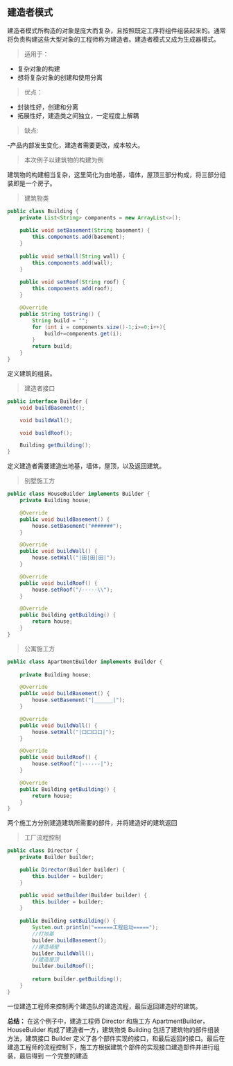 ## 建造者模式
建造者模式所构造的对象是庞大而复杂，且按照既定工序将组件组装起来的。通常将负责构建这些大型对象的工程师称为建造者。建造者模式又成为生成器模式。

>适用于：

- 复杂对象的构建
- 想将复杂对象的创建和使用分离

> 优点：

- 封装性好，创建和分离
- 拓展性好，建造类之间独立，一定程度上解耦

> 缺点:

-产品内部发生变化，建造者需要更改，成本较大。
> 本次例子以建筑物的构建为例

建筑物的构建相当复杂，这里简化为由地基，墙体，屋顶三部分构成，将三部分组装即是一个房子。

>建筑物类
```java
public class Building {
    private List<String> components = new ArrayList<>();
    
    public void setBasement(String basement) {
        this.components.add(basement);
    }
    
    public void setWall(String wall) {
        this.components.add(wall);
    }
    
    public void setRoof(String roof) {
        this.components.add(roof);
    }

    @Override
    public String toString() {
        String build = "";
        for (int i = components.size()-1;i>=0;i++){
            build+=components.get(i);
        }
        return build;
    }
}
```
定义建筑的组装。
>建造者接口
```java
public interface Builder {
    void buildBasement();

    void buildWall();

    void buildRoof();

    Building getBuilding();
}
```
定义建造者需要建造出地基，墙体，屋顶，以及返回建筑。
>别墅施工方
```java
public class HouseBuilder implements Builder {
    private Building house;

    @Override
    public void buildBasement() {
        house.setBasement("#######");
    }

    @Override
    public void buildWall() {
        house.setWall("|田|田|田|");
    }

    @Override
    public void buildRoof() {
        house.setRoof("/-----\\");
    }

    @Override
    public Building getBuilding() {
        return house;
    }
}
```
>公寓施工方
```java
public class ApartmentBuilder implements Builder {
    
    private Building house;

    @Override
    public void buildBasement() {
        house.setBasement("|______|");
    }

    @Override
    public void buildWall() {
        house.setWall("|口口口口|");
    }

    @Override
    public void buildRoof() {
        house.setRoof("|------|");
    }

    @Override
    public Building getBuilding() {
        return house;
    }
}
```
两个施工方分别建造建筑所需要的部件，并将建造好的建筑返回
>工厂流程控制
```java
public class Director {
    private Builder builder;

    public Director(Builder builder) {
        this.builder = builder;
    }

    public void setBuilder(Builder builder) {
        this.builder = builder;
    }
    
    public Building setBuilding() {
        System.out.println("======工程启动=====");
        //打地基
        builder.buildBasement();
        //建造墙壁
        builder.buildWall();
        //建造屋顶
        builder.buildRoof();
        
        return builder.getBuilding();
    }
}
```
一位建造工程师来控制两个建造队的建造流程，最后返回建造好的建筑。

**总结：** 在这个例子中，建造工程师 Director 和施工方 ApartmentBuilder，HouseBuilder 构成了建造者一方，建筑物类 Building 包括了建筑物的部件组装
方法，建筑接口 Builder 定义了各个部件实现的接口，和最后返回的接口。最后在建造工程师的流程控制下，施工方根据建筑个部件的实现接口建造部件并进行组装，最后得到
一个完整的建造
